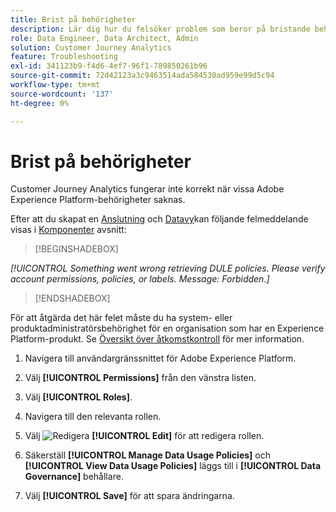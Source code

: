 ```yaml
---
title: Brist på behörigheter
description: Lär dig hur du felsöker problem som beror på bristande behörighet
role: Data Engineer, Data Architect, Admin
solution: Customer Journey Analytics
feature: Troubleshooting
exl-id: 341123b9-f4d6-4ef7-96f1-789850261b96
source-git-commit: 72d42123a3c9463514ada584530ad959e99d5c94
workflow-type: tm+mt
source-wordcount: '137'
ht-degree: 0%

---
```


# Brist på behörigheter

Customer Journey Analytics fungerar inte korrekt när vissa Adobe Experience Platform-behörigheter saknas.

Efter att du skapat en [Anslutning](../connections/overview.md) och [Datavy](../data-views/data-views.md)kan följande felmeddelande visas i [Komponenter](/help/data-views/create-dataview.md#components) avsnitt:


>[!BEGINSHADEBOX]

*[!UICONTROL Something went wrong retrieving DULE policies. Please verify account permissions, policies, or labels. Message: Forbidden.]*

>[!ENDSHADEBOX]


För att åtgärda det här felet måste du ha system- eller produktadministratörsbehörighet för en organisation som har en Experience Platform-produkt. Se [Översikt över åtkomstkontroll](https://experienceleague.adobe.com/docs/experience-platform/access-control/home.html?lang=en#platform-permissions) för mer information.

1. Navigera till användargränssnittet för Adobe Experience Platform.

1. Välj **[!UICONTROL Permissions]** från den vänstra listen.

1. Välj **[!UICONTROL Roles]**.

1. Navigera till den relevanta rollen.

1. Välj ![Redigera](https://spectrum.adobe.com/static/icons/workflow_18/Smock_Edit_18_N.svg) **[!UICONTROL Edit]** för att redigera rollen.

1. Säkerställ **[!UICONTROL Manage Data Usage Policies]** och **[!UICONTROL View Data Usage Policies]** läggs till i **[!UICONTROL Data Governance]** behållare.

1. Välj **[!UICONTROL Save]** för att spara ändringarna.

